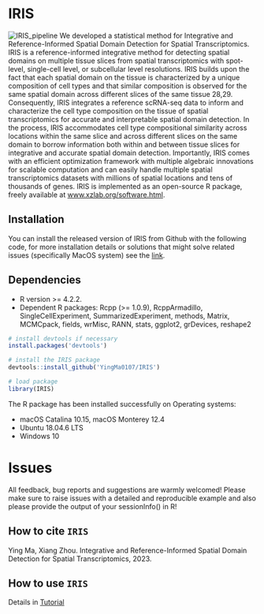 # IRIS


![IRIS\_pipeline](Overview.jpg)
We developed a statistical method for Integrative and Reference-Informed Spatial Domain Detection for Spatial Transcriptomics. IRIS is a reference-informed integrative method for detecting spatial domains on multiple tissue slices from spatial transcriptomics with spot-level, single-cell level, or subcellular level resolutions. IRIS builds upon the fact that each spatial domain on the tissue is characterized by a unique composition of cell types and that similar composition is observed for the same spatial domain across different slices of the same tissue 28,29. Consequently, IRIS integrates a reference scRNA-seq data to inform and characterize the cell type composition on the tissue of spatial transcriptomics for accurate and interpretable spatial domain detection. In the process, IRIS accommodates cell type compositional similarity across locations within the same slice and across different slices on the same domain to borrow information both within and between tissue slices for integrative and accurate spatial domain detection. Importantly, IRIS comes with an efficient optimization framework with multiple algebraic innovations for scalable computation and can easily handle multiple spatial transcriptomics datasets with millions of spatial locations and tens of thousands of genes. IRIS is implemented as an open-source R package, freely available at www.xzlab.org/software.html. 

Installation
------------
You can install the released version of IRIS from Github with the following code, for more installation details or solutions that might solve related issues (specifically MacOS system) see the [link](https://yingma0107.github.io/IRIS/documentation/02_installation.html).

## Dependencies 
* R version >= 4.2.2.
* Dependent R packages: Rcpp (>= 1.0.9), RcppArmadillo, SingleCellExperiment, SummarizedExperiment, methods, Matrix, MCMCpack, fields, wrMisc, RANN, stats, ggplot2, grDevices, reshape2


``` r
# install devtools if necessary
install.packages('devtools')

# install the IRIS package
devtools::install_github('YingMa0107/IRIS')

# load package
library(IRIS)

```
The R package has been installed successfully on Operating systems: 
* macOS Catalina 10.15, macOS Monterey 12.4
* Ubuntu 18.04.6 LTS
* Windows 10

# Issues
All feedback, bug reports and suggestions are warmly welcomed! Please make sure to raise issues with a detailed and reproducible example and also please provide the output of your sessionInfo() in R! 

How to cite `IRIS`
-------------------
Ying Ma, Xiang Zhou. Integrative and Reference-Informed Spatial Domain Detection for Spatial Transcriptomics, 2023. 

How to use `IRIS`
-------------------
Details in [Tutorial](https://yingma0107.github.io/IRIS/)
